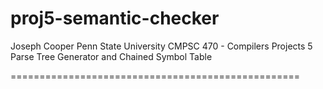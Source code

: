 # proj5-semantic-checker
Joseph Cooper
Penn State University
CMPSC 470 - Compilers
Projects 5 
Parse Tree Generator and Chained Symbol Table

==================================================